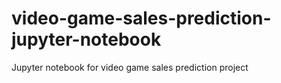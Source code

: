 # video-game-sales-prediction-jupyter-notebook
Jupyter notebook for video game sales prediction project
